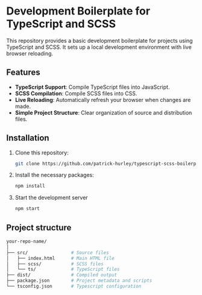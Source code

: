 # Development Boilerplate for TypeScript and SCSS

This repository provides a basic development boilerplate for projects using TypeScript and SCSS. It sets up a local development environment with live browser reloading.

## Features

- **TypeScript Support**: Compile TypeScript files into JavaScript.
- **SCSS Compilation**: Compile SCSS files into CSS.
- **Live Reloading**: Automatically refresh your browser when changes are made.
- **Simple Project Structure**: Clear organization of source and distribution files.

## Installation

1. Clone this repository:

   ```bash
   git clone https://github.com/patrick-hurley/typescript-scss-boilerplate.git
2. Install the necessary packages:
   ```bash
   npm install
3. Start the development server
   ```bash
   npm start
## Project structure
```bash
your-repo-name/
│
├── src/                # Source files
│   ├── index.html      # Main HTML file
│   ├── scss/           # SCSS files
│   └── ts/             # TypeScript files
├── dist/               # Compiled output
├── package.json        # Project metadata and scripts
└── tsconfig.json       # Typescript configuration